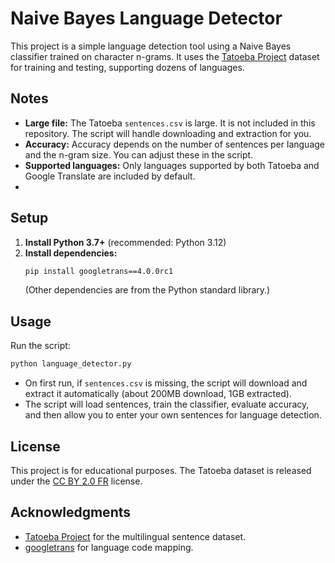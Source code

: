 # Naive Bayes Language Detector

This project is a simple language detection tool using a Naive Bayes classifier trained on character n-grams. It uses the [Tatoeba Project](https://tatoeba.org/) dataset for training and testing, supporting dozens of languages.

## Notes
- **Large file:** The Tatoeba `sentences.csv` is large. It is not included in this repository. The script will handle downloading and extraction for you.
- **Accuracy:** Accuracy depends on the number of sentences per language and the n-gram size. You can adjust these in the script.
- **Supported languages:** Only languages supported by both Tatoeba and Google Translate are included by default.
- 
## Setup
1. **Install Python 3.7+** (recommended: Python 3.12)
2. **Install dependencies:**
   ```bash
   pip install googletrans==4.0.0rc1
   ```
   (Other dependencies are from the Python standard library.)

## Usage
Run the script:
```bash
python language_detector.py
```
- On first run, if `sentences.csv` is missing, the script will download and extract it automatically (about 200MB download, 1GB extracted).
- The script will load sentences, train the classifier, evaluate accuracy, and then allow you to enter your own sentences for language detection.



## License
This project is for educational purposes. The Tatoeba dataset is released under the [CC BY 2.0 FR](https://creativecommons.org/licenses/by/2.0/fr/) license.

## Acknowledgments
- [Tatoeba Project](https://tatoeba.org/) for the multilingual sentence dataset.
- [googletrans](https://github.com/ssut/py-googletrans) for language code mapping.
